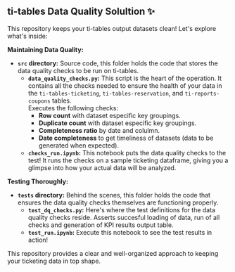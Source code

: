 ## ti-tables Data Quality Solultion ✨

This repository keeps your ti-tables output datasets clean! Let's explore what's inside:

**Maintaining Data Quality:**

* **`src` directory:** Source code, this folder holds the code that stores the data quality checks to be run on ti-tables. 
    * **`data_quality_checks.py`:** This script is the heart of the operation. It contains all the checks needed to ensure the health of your data in the `ti-tables-ticketing`, `ti-tables-reservation`, and `ti-reports-coupons` tables. <br>
      Executes the following checks:
        * **Row count** with dataset especific key groupings.
        * **Duplicate count** with dataset especific key groupings.
        * **Completeness ratio** by date and colulmn.
        * **Date completeness** to get timeliness of datasets (data to be generated when expected).
    * **`checks_run.ipynb`:** This notebook puts the data quality checks to the test!  It runs the checks on a sample ticketing dataframe, giving you a glimpse into how your actual data will be analyzed.

**Testing Thoroughly:**

* **`tests` directory:** Behind the scenes, this folder holds the code that ensures the data quality checks themselves are functioning properly. 
    * **`test_dq_checks.py`:**  Here's where the test definitions for the data quality checks reside. Asserts succesful loading of data, run of all checks and generation of KPI results output table.
    * **`test_run.ipynb`:** Execute this notebook to see the test results in action!

This repository provides a clear and well-organized approach to keeping your ticketing data in top shape.
